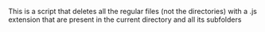 This is a script that deletes all the regular files (not the directories) with a .js extension that are present in the current directory and all its subfolders
